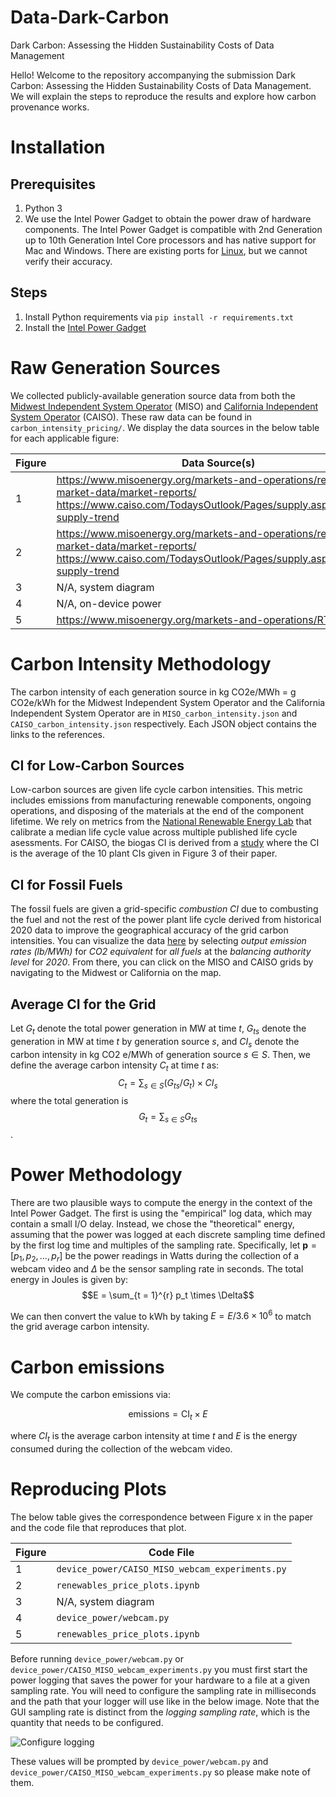 # Data-Dark-Carbon
Dark Carbon: Assessing the Hidden Sustainability Costs of Data Management

Hello! Welcome to the repository accompanying the submission Dark Carbon: Assessing the Hidden Sustainability Costs of Data Management. We will explain the steps to reproduce the results and explore how carbon provenance works. 

# Installation
## Prerequisites
1. Python 3
2. We use the Intel Power Gadget to obtain the power draw of hardware components. The Intel Power Gadget is compatible with 2nd Generation up to 10th Generation Intel Core processors and has native support for Mac and Windows. There are existing ports for [Linux](https://github.com/vitillo/power_gadget), but we cannot verify their accuracy. 

## Steps
1. Install Python requirements via `pip install -r requirements.txt`
2. Install the [Intel Power Gadget](https://www.intel.com/content/www/us/en/developer/articles/tool/power-gadget.html)
# Raw Generation Sources
We collected publicly-available generation source data from both the [Midwest Independent System Operator](https://www.misoenergy.org/) (MISO) and [California Independent System Operator](https://www.caiso.com/Pages/default.aspx)
(CAISO). These raw data can be found in `carbon_intensity_pricing/`. We display the data sources in the below table for each applicable figure:

Figure        | Data Source(s)
------------- | -------------
1             | https://www.misoenergy.org/markets-and-operations/real-time--market-data/market-reports/ https://www.caiso.com/TodaysOutlook/Pages/supply.aspx#section-supply-trend
2             | https://www.misoenergy.org/markets-and-operations/real-time--market-data/market-reports/ https://www.caiso.com/TodaysOutlook/Pages/supply.aspx#section-supply-trend
3             | N/A, system diagram
4             | N/A, on-device power 
5             | https://www.misoenergy.org/markets-and-operations/RTDataAPIs/


# Carbon Intensity Methodology
The carbon intensity of each generation source in kg CO2e/MWh = g CO2e/kWh for the Midwest Independent System Operator and the California Independent System Operator are in `MISO_carbon_intensity.json` and `CAISO_carbon_intensity.json` respectively. Each JSON object contains the links to the references. 

## CI for Low-Carbon Sources
Low-carbon sources are given life cycle carbon intensities. This metric includes emissions from manufacturing renewable components, ongoing operations, and disposing of the materials at the end of the component lifetime. We rely on metrics from the [National Renewable Energy Lab](https://www.nrel.gov/docs/fy21osti/80580.pdf) that calibrate a median life cycle value across multiple published life cycle asessments. For CAISO, the biogas CI is derived from a [study](https://onlinelibrary.wiley.com/doi/full/10.1002/elsc.201000073?casa_token=XonEKx8AkwgAAAAA%3APwu3O6k_tPFVCgStvsOudMk-JuxklWwq4WewR1xNd5KG2bQb2M6jldvV6NSDsf6saQm_DsINDgXXeuU) where the CI is the average of the 10 plant CIs given in Figure 3 of their paper. 

## CI for Fossil Fuels
The fossil fuels are given a grid-specific *combustion CI* due to combusting the fuel and not the rest of the power plant life cycle derived from historical 2020 data to improve the geographical accuracy of the grid carbon intensities. You can visualize the data [here](https://www.epa.gov/egrid/data-explorer) by selecting *output emission rates (lb/MWh)* for *CO2 equivalent* for *all fuels* at the *balancing authority level* for *2020*. From there, you can click on the MISO and CAISO grids by navigating to the Midwest or California on the map. 

## Average CI for the Grid
Let $G_t$ denote the total power generation in MW at time $t$, $G_{ts}$ denote the generation in MW at time $t$ by generation source $s$, and $CI_s$ denote the carbon intensity in kg CO2 e/MWh of generation source $s \in S$. Then, we define the average carbon intensity $C_t$ at time $t$ as: 
$$C_t = \sum_{s \in S} (G_{ts} / {G_t}) \times CI_s$$
where the total generation is
$$G_{t} = \sum_{s \in S} G_{ts}$$.

# Power Methodology
There are two plausible ways to compute the energy in the context of the Intel Power Gadget. The first is using the "empirical" log data, which may contain a small I/O delay. Instead, we chose the "theoretical" energy, assuming that the power was logged at each discrete sampling time defined by the first log time and multiples of the sampling rate. Specifically, let $\mathbf{p} = [p_1, p_2, \ldots, p_r]$ be the power readings in Watts during the collection of a webcam video and $\Delta$ be the sensor sampling rate in seconds. The total energy in Joules is given by:
$$E = \sum_{t = 1}^{r} p_t \times \Delta$$

We can then convert the value to kWh by taking $E = E / 3.6 \times 10^6$ to match the grid average carbon intensity.  

# Carbon emissions
We compute the carbon emissions via:

$$\mathrm{emissions} = \mathrm{CI}_t \times E$$

where $CI_t$ is the average carbon intensity at time $t$ and $E$ is the energy consumed during the collection of the webcam video.


# Reproducing Plots
The below table gives the correspondence between Figure x in the paper and the code file that reproduces that plot. 

Figure        | Code File
------------- | -------------
1             | `device_power/CAISO_MISO_webcam_experiments.py`
2             | `renewables_price_plots.ipynb`
3             | N/A, system diagram
4             | `device_power/webcam.py`
5             | `renewables_price_plots.ipynb`

Before running `device_power/webcam.py` or `device_power/CAISO_MISO_webcam_experiments.py` you must first start the power logging that saves the power for your hardware to a file at a given sampling rate. You will need to configure the sampling rate in milliseconds and the path that your logger will use like in the below image. Note that the GUI sampling rate is distinct from the *logging sampling rate*, which is the quantity that needs to be configured.

![Configure logging](https://www.intel.com/content/dam/develop/external/us/en/images/options-184535.png)

These values will be prompted by `device_power/webcam.py` and `device_power/CAISO_MISO_webcam_experiments.py` so please make note of them.




